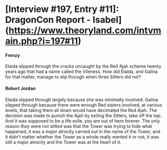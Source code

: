 # [Interview #197, Entry #11]: DragonCon Report - Isabel](https://www.theoryland.com/intvmain.php?i=197#11)

#### Frenzy

Elaida slipped through the cracks uncaught by the Red Ajah scheme twenty years ago that had a name called the Vileness. How did Elaida, and Galina for that matter, manage to slip through when three Sitters did not?

#### Robert Jordan

Elaida slipped through largely because she was minimally involved. Galina slipped through because there were enough Red sisters involved, at various levels, that taking them all down would have decimated the Red Ajah. The decision was made to punish the Ajah by exiling the Sitters, take off the top. And it was supposed to be a life exile, you are out of here forever. The only reason they were not stilled was that the Tower was trying to hide what happened, it was a major atrocity carried out in the name of the Tower, and it didn't matter whether the Tower as a whole really wanted it or not, it was still a major atrocity and the Tower was at the heart of it.

